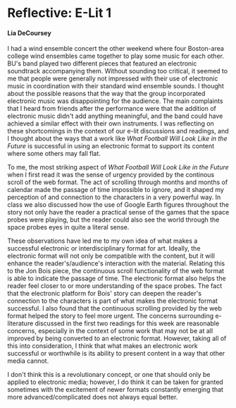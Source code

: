 # Reflective: E-Lit 1

#### Lia DeCoursey


I had a wind ensemble concert the other weekend where four Boston-area college wind ensembles came together to play some music for each other. BU's band played two different pieces that featured an electronic soundtrack accompanying them. Without sounding too critical, it seemed to me that people were generally not impressed with their use of electronic music in coordination with their standard wind ensemble sounds. I thought about the possible reasons that the way that the group incorporated electronic music was disappointing for the audience. The main complaints that I heard from friends after the performance were that the addition of electronic music didn't add anything meaningful, and the band could have achieved a similar effect with their own instruments. I was reflecting on these shortcomings in the context of our e-lit discussions and readings, and I thought about the ways that a work like *What Football Will Look Like in the Future* is successful in using an electronic format to support its content where some others may fall flat.

To me, the most striking aspect of *What Football Will Look Like in the Future* when I first read it was the sense of urgency provided by the continous scroll of the web format. The act of scrolling through months and months of calendar made the passage of time impossible to ignore, and it shaped my perception of and connection to the characters in a very powerful way. In class we also discussed how the use of Google Earth figures throughout the story not only have the reader a practical sense of the games that the space probes were playing, but the reader could also see the world through the space probes eyes in quite a literal sense. 

These observations have led me to my own idea of what makes a successful electronic or interdisciplinary format for art. Ideally, the electronic format will not only be compatible with the content, but it will enhance the reader's/audience's interaction with the material. Relating this to the Jon Bois piece, the continuous scroll functionality of the web format is able to indicate the passage of time. The electronic format also helps the reader feel closer to or more understanding of the space probes. The fact that the electronic platform for Bois' story can deepen the reader's connection to the characters is part of what makes the electronic format successful. I also found that the continuous scrolling provided by the web format helped the story to feel more urgent. The concerns surrounding e-literature discussed in the first two readings for this week are reasonable concerns, especially in the context of some work that may not be at all improved by being converted to an electronic format. However, taking all of this into consideration, I think that what makes an electronic work successful or worthwhile is its ability to present content in a way that other media cannot.

I don't think this is a revolutionary concept, or one that should only be applied to electronic media; however, I do think it can be taken for granted sometimes with the excitement of newer formats constantly emerging that more advanced/complicated does not always equal better. 